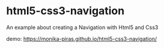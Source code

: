 # html5-css3-navigation
An example about creating a Navigation with Html5 and Css3

demo: https://monika-piras.github.io/html5-css3-navigation/

